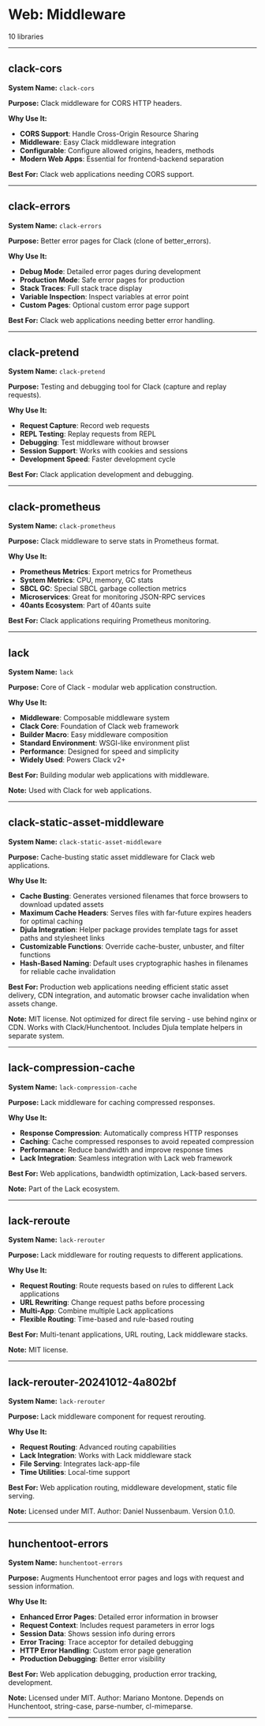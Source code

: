 # Web: Middleware

10 libraries

---

## clack-cors

**System Name:** `clack-cors`

**Purpose:** Clack middleware for CORS HTTP headers.

**Why Use It:**
- **CORS Support**: Handle Cross-Origin Resource Sharing
- **Middleware**: Easy Clack middleware integration
- **Configurable**: Configure allowed origins, headers, methods
- **Modern Web Apps**: Essential for frontend-backend separation

**Best For:** Clack web applications needing CORS support.

---


## clack-errors

**System Name:** `clack-errors`

**Purpose:** Better error pages for Clack (clone of better_errors).

**Why Use It:**
- **Debug Mode**: Detailed error pages during development
- **Production Mode**: Safe error pages for production
- **Stack Traces**: Full stack trace display
- **Variable Inspection**: Inspect variables at error point
- **Custom Pages**: Optional custom error page support

**Best For:** Clack web applications needing better error handling.

---


## clack-pretend

**System Name:** `clack-pretend`

**Purpose:** Testing and debugging tool for Clack (capture and replay requests).

**Why Use It:**
- **Request Capture**: Record web requests
- **REPL Testing**: Replay requests from REPL
- **Debugging**: Test middleware without browser
- **Session Support**: Works with cookies and sessions
- **Development Speed**: Faster development cycle

**Best For:** Clack application development and debugging.

---


## clack-prometheus

**System Name:** `clack-prometheus`

**Purpose:** Clack middleware to serve stats in Prometheus format.

**Why Use It:**
- **Prometheus Metrics**: Export metrics for Prometheus
- **System Metrics**: CPU, memory, GC stats
- **SBCL GC**: Special SBCL garbage collection metrics
- **Microservices**: Great for monitoring JSON-RPC services
- **40ants Ecosystem**: Part of 40ants suite

**Best For:** Clack applications requiring Prometheus monitoring.

---


## lack

**System Name:** `lack`

**Purpose:** Core of Clack - modular web application construction.

**Why Use It:**
- **Middleware**: Composable middleware system
- **Clack Core**: Foundation of Clack web framework
- **Builder Macro**: Easy middleware composition
- **Standard Environment**: WSGI-like environment plist
- **Performance**: Designed for speed and simplicity
- **Widely Used**: Powers Clack v2+

**Best For:** Building modular web applications with middleware.

**Note:** Used with Clack for web applications.

---


## clack-static-asset-middleware

**System Name:** `clack-static-asset-middleware`

**Purpose:** Cache-busting static asset middleware for Clack web applications.

**Why Use It:**
- **Cache Busting**: Generates versioned filenames that force browsers to download updated assets
- **Maximum Cache Headers**: Serves files with far-future expires headers for optimal caching
- **Djula Integration**: Helper package provides template tags for asset paths and stylesheet links
- **Customizable Functions**: Override cache-buster, unbuster, and filter functions
- **Hash-Based Naming**: Default uses cryptographic hashes in filenames for reliable cache invalidation

**Best For:** Production web applications needing efficient static asset delivery, CDN integration, and automatic browser cache invalidation when assets change.

**Note:** MIT license. Not optimized for direct file serving - use behind nginx or CDN. Works with Clack/Hunchentoot. Includes Djula template helpers in separate system.

---


## lack-compression-cache

**System Name:** `lack-compression-cache`

**Purpose:** Lack middleware for caching compressed responses.

**Why Use It:**
- **Response Compression**: Automatically compress HTTP responses
- **Caching**: Cache compressed responses to avoid repeated compression
- **Performance**: Reduce bandwidth and improve response times
- **Lack Integration**: Seamless integration with Lack web framework

**Best For:** Web applications, bandwidth optimization, Lack-based servers.

**Note:** Part of the Lack ecosystem.

---


## lack-reroute

**System Name:** `lack-rerouter`

**Purpose:** Lack middleware for routing requests to different applications.

**Why Use It:**
- **Request Routing**: Route requests based on rules to different Lack applications
- **URL Rewriting**: Change request paths before processing
- **Multi-App**: Combine multiple Lack applications
- **Flexible Routing**: Time-based and rule-based routing

**Best For:** Multi-tenant applications, URL routing, Lack middleware stacks.

**Note:** MIT license.

---


## lack-rerouter-20241012-4a802bf

**System Name:** `lack-rerouter`

**Purpose:** Lack middleware component for request rerouting.

**Why Use It:**
- **Request Routing**: Advanced routing capabilities
- **Lack Integration**: Works with Lack middleware stack
- **File Serving**: Integrates lack-app-file
- **Time Utilities**: Local-time support

**Best For:** Web application routing, middleware development, static file serving.

**Note:** Licensed under MIT. Author: Daniel Nussenbaum. Version 0.1.0.

---


## hunchentoot-errors

**System Name:** `hunchentoot-errors`

**Purpose:** Augments Hunchentoot error pages and logs with request and session information.

**Why Use It:**
- **Enhanced Error Pages**: Detailed error information in browser
- **Request Context**: Includes request parameters in error logs
- **Session Data**: Shows session info during errors
- **Error Tracing**: Trace acceptor for detailed debugging
- **HTTP Error Handling**: Custom error page generation
- **Production Debugging**: Better error visibility

**Best For:** Web application debugging, production error tracking, development.

**Note:** Licensed under MIT. Author: Mariano Montone. Depends on Hunchentoot, string-case, parse-number, cl-mimeparse.

---


